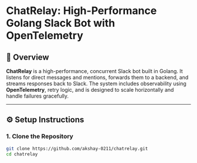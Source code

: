 # ChatRelay: High-Performance Golang Slack Bot with OpenTelemetry

## 🧠 Overview

**ChatRelay** is a high-performance, concurrent Slack bot built in Golang. It listens for direct messages and mentions, forwards them to a backend, and streams responses back to Slack. The system includes observability using **OpenTelemetry**, retry logic, and is designed to scale horizontally and handle failures gracefully.

---

## ⚙️ Setup Instructions

### 1. Clone the Repository

```bash
git clone https://github.com/akshay-0211/chatrelay.git
cd chatrelay
